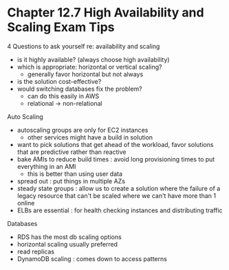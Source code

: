 # Chapter 12.7 High Availability and Scaling Exam Tips

4 Questions to ask yourself re: availability and scaling
- is it highly available? (always choose high availability)
- which is appropriate: horizontal or vertical scaling?
	- generally favor horizontal but not always
- is the solution cost-effective?
- would switching databases fix the problem?
	- can do this easily in AWS
	- relational -> non-relational

Auto Scaling
- autoscaling groups are only for EC2 instances
	- other services might have a build in solution
- want to pick solutions that get ahead of the workload, favor solutions that are predictive rather than reactive
- bake AMIs to reduce build times : avoid long provisioning times to put everything in an AMI
	- this is better than using user data
- spread out : put things in multiple AZs
- steady state groups : allow us to create a solution where the failure of a legacy resource that can't be scaled where we can't have more than 1 online
- ELBs are essential : for health checking instances and distributing traffic

Databases
- RDS has the most db scaling options
- horizontal scaling usually preferred
- read replicas
- DynamoDB scaling : comes down to access patterns

